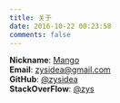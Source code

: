 ```yaml
---
title: 关于
date: 2016-10-22 00:23:58
comments: false
---
```

 **Nickname**: [Mango](http://coderzys.com)
 <br>
 **Email**: <a href="Mailto:zysidea@gmail.com">zysidea@gmail.com</a> 
 <br>
 **GitHub**: [@zysidea](https://github.com/zysidea)
 <br>
 **StackOverFlow**: [@zys](http://stackoverflow.com/users/5259310/zys)
 



